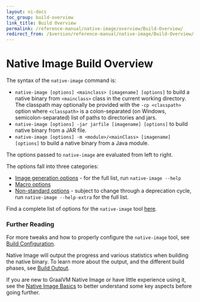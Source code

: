 ```yaml
---
layout: ni-docs
toc_group: build-overview
link_title: Build Overview
permalink: /reference-manual/native-image/overview/Build-Overview/
redirect_from: /$version/reference-manual/native-image/Build-Overview/
---
```


# Native Image Build Overview

The syntax of the `native-image` command is:

- `native-image [options] <mainclass> [imagename] [options]` to build a native binary from `<mainclass>` class in the current working directory. The classpath may optionally be provided with the `-cp <classpath>` option where `<classpath>` is a colon-separated (on Windows, semicolon-separated) list of paths to directories and jars.
- `native-image [options] -jar jarfile [imagename] [options]` to build native binary from a JAR file.
- `native-image [options] -m <module>/<mainClass> [imagename] [options]` to build a native binary from a Java module.

The options passed to `native-image` are evaluated from left to right.

The options fall into three categories:
 - [Image generation options](BuildOptions.md#native-image-build-options) - for the full list, run `native-image --help`
 - [Macro options](BuildOptions.md#macro-options)
 - [Non-standard options](BuildOptions.md#non-standard-options) - subject to change through a deprecation cycle, run `native-image --help-extra` for the full list.

Find a complete list of options for the `native-image` tool [here](BuildOptions.md).

### Further Reading

For more tweaks and how to properly configure the `native-image` tool, see [Build Configuration](BuildConfiguration.md#order-of-arguments-evaluation).

Native Image will output the progress and various statistics when building the native binary. To learn more about the output, and the different build phases, see [Build Output](BuildOutput.md).

If you are new to GraalVM Native Image or have little experience using it, see the [Native Image Basics](NativeImageBasics.md) to better understand some key aspects before going further.
